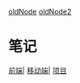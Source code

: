 [oldNode](https://github.com/1211ciel/lean-go/wiki) [oldNode2](https://github.com/1211ciel/nodebook/wiki) 
# 笔记

[前端](https://github.com/1211ciel/ciel/tree/main/web/README.md)|
[移动端](https://github.com/1211ciel/ciel/blob/main/web/mobile.md)|
[项目]()

